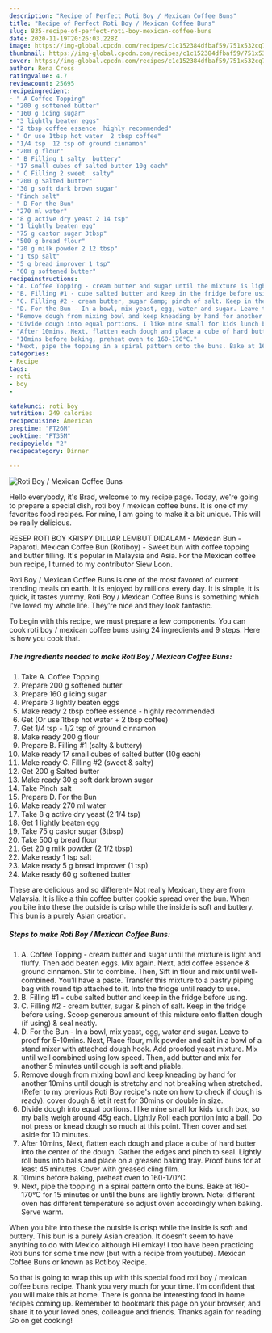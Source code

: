 ```yaml
---
description: "Recipe of Perfect Roti Boy / Mexican Coffee Buns"
title: "Recipe of Perfect Roti Boy / Mexican Coffee Buns"
slug: 835-recipe-of-perfect-roti-boy-mexican-coffee-buns
date: 2020-11-19T20:26:03.228Z
image: https://img-global.cpcdn.com/recipes/c1c152384dfbaf59/751x532cq70/roti-boy-mexican-coffee-buns-recipe-main-photo.jpg
thumbnail: https://img-global.cpcdn.com/recipes/c1c152384dfbaf59/751x532cq70/roti-boy-mexican-coffee-buns-recipe-main-photo.jpg
cover: https://img-global.cpcdn.com/recipes/c1c152384dfbaf59/751x532cq70/roti-boy-mexican-coffee-buns-recipe-main-photo.jpg
author: Rena Cross
ratingvalue: 4.7
reviewcount: 25695
recipeingredient:
- " A Coffee Topping"
- "200 g softened butter"
- "160 g icing sugar"
- "3 lightly beaten eggs"
- "2 tbsp coffee essence  highly recommended"
- " Or use 1tbsp hot water  2 tbsp coffee"
- "1/4 tsp  12 tsp of ground cinnamon"
- "200 g flour"
- " B Filling 1 salty  buttery"
- "17 small cubes of salted butter 10g each"
- " C Filling 2 sweet  salty"
- "200 g Salted butter"
- "30 g soft dark brown sugar"
- "Pinch salt"
- " D For the Bun"
- "270 ml water"
- "8 g active dry yeast 2 14 tsp"
- "1 lightly beaten egg"
- "75 g castor sugar 3tbsp"
- "500 g bread flour"
- "20 g milk powder 2 12 tbsp"
- "1 tsp salt"
- "5 g bread improver 1 tsp"
- "60 g softened butter"
recipeinstructions:
- "A. Coffee Topping - cream butter and sugar until the mixture is light and fluffy. Then add beaten eggs. Mix again. Next, add coffee essence &amp; ground cinnamon. Stir to combine. Then, Sift in flour and mix until well-combined. You’ll have a paste. Transfer this mixture to a pastry piping bag with round tip attached to it. Into the fridge until ready to use."
- "B. Filling #1 - cube salted butter and keep in the fridge before using."
- "C. Filling #2 - cream butter, sugar &amp; pinch of salt. Keep in the fridge before using. Scoop generous amount of this mixture onto flatten dough (if using) &amp; seal neatly."
- "D. For the Bun - In a bowl, mix yeast, egg, water and sugar. Leave to proof for 5-10mins. Next, Place flour, milk powder and salt in a bowl of a stand mixer with attached dough hook. Add proofed yeast mixture. Mix until well combined using low speed. Then, add butter and mix for another 5 minutes until dough is soft and pliable."
- "Remove dough from mixing bowl and keep kneading by hand for another 10mins until dough is stretchy and not breaking when stretched. (Refer to my previous Roti Boy recipe&#39;s note on how to check if dough is ready). cover dough &amp; let it rest for 30mins or double in size."
- "Divide dough into equal portions. I like mine small for kids lunch box, so my balls weigh around 45g each. Lightly Roll each portion into a ball. Do not press or knead dough so much at this point. Then cover and set aside for 10 minutes."
- "After 10mins, Next, flatten each dough and place a cube of hard butter into the center of the dough. Gather the edges and pinch to seal. Lightly roll buns into balls and place on a greased baking tray. Proof buns for at least 45 minutes. Cover with greased cling film."
- "10mins before baking, preheat oven to 160-170°C."
- "Next, pipe the topping in a spiral pattern onto the buns. Bake at 160-170°C for 15 minutes or until the buns are lightly brown. Note: different oven has different temperature so adjust oven accordingly when baking. Serve warm."
categories:
- Recipe
tags:
- roti
- boy
- 

katakunci: roti boy  
nutrition: 249 calories
recipecuisine: American
preptime: "PT26M"
cooktime: "PT35M"
recipeyield: "2"
recipecategory: Dinner

---
```



![Roti Boy / Mexican Coffee Buns](https://img-global.cpcdn.com/recipes/c1c152384dfbaf59/751x532cq70/roti-boy-mexican-coffee-buns-recipe-main-photo.jpg)

Hello everybody, it's Brad, welcome to my recipe page. Today, we're going to prepare a special dish, roti boy / mexican coffee buns. It is one of my favorites food recipes. For mine, I am going to make it a bit unique. This will be really delicious.

RESEP ROTI BOY KRISPY DILUAR LEMBUT DIDALAM - Mexican Bun - Paparoti. Mexican Coffee Bun (Rotiboy) - Sweet bun with coffee topping and butter filling. It&#39;s popular in Malaysia and Asia. For the Mexican coffee bun recipe, I turned to my contributor Siew Loon.

Roti Boy / Mexican Coffee Buns is one of the most favored of current trending meals on earth. It is enjoyed by millions every day. It is simple, it is quick, it tastes yummy. Roti Boy / Mexican Coffee Buns is something which I've loved my whole life. They're nice and they look fantastic.


To begin with this recipe, we must prepare a few components. You can cook roti boy / mexican coffee buns using 24 ingredients and 9 steps. Here is how you cook that.

<!--inarticleads1-->

##### The ingredients needed to make Roti Boy / Mexican Coffee Buns:

1. Take  A. Coffee Topping
1. Prepare 200 g softened butter
1. Prepare 160 g icing sugar
1. Prepare 3 lightly beaten eggs
1. Make ready 2 tbsp coffee essence - highly recommended
1. Get  (Or use 1tbsp hot water + 2 tbsp coffee)
1. Get 1/4 tsp - 1/2 tsp of ground cinnamon
1. Make ready 200 g flour
1. Prepare  B. Filling #1 (salty &amp; buttery)
1. Make ready 17 small cubes of salted butter (10g each)
1. Make ready  C. Filling #2 (sweet &amp; salty)
1. Get 200 g Salted butter
1. Make ready 30 g soft dark brown sugar
1. Take Pinch salt
1. Prepare  D. For the Bun
1. Make ready 270 ml water
1. Take 8 g active dry yeast (2 1/4 tsp)
1. Get 1 lightly beaten egg
1. Take 75 g castor sugar (3tbsp)
1. Take 500 g bread flour
1. Get 20 g milk powder (2 1/2 tbsp)
1. Make ready 1 tsp salt
1. Make ready 5 g bread improver (1 tsp)
1. Make ready 60 g softened butter


These are delicious and so different- Not really Mexican, they are from Malaysia. It is like a thin coffee butter cookie spread over the bun. When you bite into these the outside is crisp while the inside is soft and buttery. This bun is a purely Asian creation. 

<!--inarticleads2-->

##### Steps to make Roti Boy / Mexican Coffee Buns:

1. A. Coffee Topping - cream butter and sugar until the mixture is light and fluffy. Then add beaten eggs. Mix again. Next, add coffee essence &amp; ground cinnamon. Stir to combine. Then, Sift in flour and mix until well-combined. You’ll have a paste. Transfer this mixture to a pastry piping bag with round tip attached to it. Into the fridge until ready to use.
1. B. Filling #1 - cube salted butter and keep in the fridge before using.
1. C. Filling #2 - cream butter, sugar &amp; pinch of salt. Keep in the fridge before using. Scoop generous amount of this mixture onto flatten dough (if using) &amp; seal neatly.
1. D. For the Bun - In a bowl, mix yeast, egg, water and sugar. Leave to proof for 5-10mins. Next, Place flour, milk powder and salt in a bowl of a stand mixer with attached dough hook. Add proofed yeast mixture. Mix until well combined using low speed. Then, add butter and mix for another 5 minutes until dough is soft and pliable.
1. Remove dough from mixing bowl and keep kneading by hand for another 10mins until dough is stretchy and not breaking when stretched. (Refer to my previous Roti Boy recipe&#39;s note on how to check if dough is ready). cover dough &amp; let it rest for 30mins or double in size.
1. Divide dough into equal portions. I like mine small for kids lunch box, so my balls weigh around 45g each. Lightly Roll each portion into a ball. Do not press or knead dough so much at this point. Then cover and set aside for 10 minutes.
1. After 10mins, Next, flatten each dough and place a cube of hard butter into the center of the dough. Gather the edges and pinch to seal. Lightly roll buns into balls and place on a greased baking tray. Proof buns for at least 45 minutes. Cover with greased cling film.
1. 10mins before baking, preheat oven to 160-170°C.
1. Next, pipe the topping in a spiral pattern onto the buns. Bake at 160-170°C for 15 minutes or until the buns are lightly brown. Note: different oven has different temperature so adjust oven accordingly when baking. Serve warm.


When you bite into these the outside is crisp while the inside is soft and buttery. This bun is a purely Asian creation. It doesn&#39;t seem to have anything to do with Mexico although Hi emkay! I too have been practicing Roti buns for some time now (but with a recipe from youtube). Mexican Coffee Buns or known as Rotiboy Recipe. 

So that is going to wrap this up with this special food roti boy / mexican coffee buns recipe. Thank you very much for your time. I'm confident that you will make this at home. There is gonna be interesting food in home recipes coming up. Remember to bookmark this page on your browser, and share it to your loved ones, colleague and friends. Thanks again for reading. Go on get cooking!
